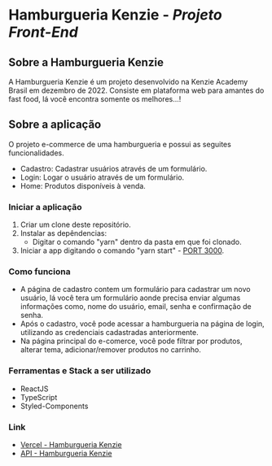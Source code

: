 # Hamburgueria Kenzie - _Projeto Front-End_

## Sobre a Hamburgueria Kenzie

A Hamburgueria Kenzie é um projeto desenvolvido na Kenzie Academy Brasil em dezembro de 2022. Consiste em plataforma web para amantes do fast food, lá você encontra somente os melhores...!

## Sobre a aplicação

O projeto e-commerce de uma hamburgueria e possui as seguites funcionalidades.

- Cadastro: Cadastrar usuários através de um formulário.
- Login: Logar o usuário através de um formulário.
- Home: Produtos disponíveis à venda.

### Iniciar a aplicação

1. Criar um clone deste repositório.
2. Instalar as depêndencias:
   - Digitar o comando "yarn" dentro da pasta em que foi clonado.
3. Iniciar a app digitando o comando "yarn start" - [PORT 3000](http://localhost:3000/).

### Como funciona

- A página de cadastro contem um formulário para cadastrar um novo usuário, lá você tera um formulário aonde precisa enviar algumas informações como, nome do usuário, email, senha e confirmação de senha.
- Após o cadastro, você pode acessar a hamburgueria na página de login, utilizando as credenciais cadastradas anteriormente.
- Na página principal do e-comerce, você pode filtrar por produtos, alterar tema, adicionar/remover produtos no carrinho.

### Ferramentas e Stack a ser utilizado

- ReactJS
- TypeScript
- Styled-Components

### Link
- [Vercel - Hamburgueria Kenzie](https://hamburgueria-v2-leocarlos-dias.vercel.app/login)
- [API - Hamburgueria Kenzie](https://github.com/Kenzie-Academy-Brasil-Developers/hamburgueria-kenzie-version-2)
